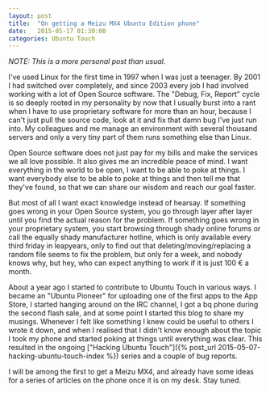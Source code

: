 ```yaml
---
layout: post
title:  "On getting a Meizu MX4 Ubuntu Edition phone"
date:   2015-05-17 01:30:00
categories: Ubuntu Touch
---
```


*NOTE: This is a more personal post than usual.*

I've used Linux for the first time in 1997 when I was just a teenager. By 2001 I had switched over completely, and since 2003 every job I had involved working with a lot of Open Source software. The "Debug, Fix, Report" cycle is so deeply rooted in my personality by now that I usually burst into a rant when I have to use proprietary software for more than an hour, because I can't just pull the source code, look at it and fix that damn bug I've just run into. My colleagues and me manage an environment with several thousand servers and only a very tiny part of them runs something else than Linux.

Open Source software does not just pay for my bills and make the services we all love possible. It also gives me an incredible peace of mind. I want everything in the world to be open, I want to be able to poke at things. I want everybody else to be able to poke at things and then tell me that they've found, so that we can share our wisdom and reach our goal faster.

But most of all I want exact knowledge instead of hearsay. If something goes wrong in your Open Source system, you go through layer after layer until you find the actual reason for the problem. If something goes wrong in your proprietary system, you start browsing through shady online forums or call the equally shady manufacturer hotline, which is only available every third friday in leapyears, only to find out that deleting/moving/replacing a random file seems to fix the problem, but only for a week, and nobody knows why, but hey, who can expect anything to work if it is just 100 € a month.

About a year ago I started to contribute to Ubuntu Touch in various ways. I became an "Ubuntu Pioneer" for uploading one of the first apps to the App Store, I started hanging around on the IRC channel, I got a bq phone during the second flash sale, and at some point I started this blog to share my musings. Whenever I felt like something I knew could be useful to others I wrote it down, and when I realised that I didn't know enough about the topic I took my phone and started poking at things until everything was clear. This resulted in the ongoing ["Hacking Ubuntu Touch"]({% post_url 2015-05-07-hacking-ubuntu-touch-index %}) series and a couple of bug reports.

I will be among the first to get a Meizu MX4, and already have some ideas for a series of articles on the phone once it is on my desk. Stay tuned.

[canonical]: http://www.canonical.com/